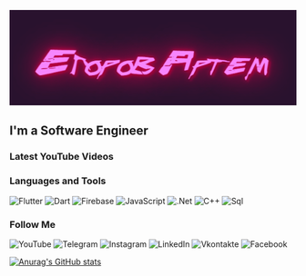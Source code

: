 [![Header](https://github.com/artemedev/artemedev/blob/main/assets/download.gif)](https://www.youtube.com/channel/UC-8PllPkjOrFCX-_zDriTJQ)

## I'm a Software Engineer

### Latest YouTube Videos
<!-- YOUTUBE:START -->
<!-- YOUTUBE:END -->

### Languages and Tools
![Flutter](https://img.shields.io/badge/-Flutter-29122d?style=for-the-badge&logo=flutter&logoColor=f480f5) ![Dart](https://img.shields.io/badge/-Dart-29122d?style=for-the-badge&logo=dart&logoColor=f480f5) ![Firebase](https://img.shields.io/badge/-Firebase-29122d?style=for-the-badge&logo=firebase&logoColor=f480f5)
 ![JavaScript](https://img.shields.io/badge/-JavaScript-29122d?style=for-the-badge&logo=JavaScript&logoColor=f480f5) ![.Net](https://img.shields.io/badge/-Fraemwork-29122d?style=for-the-badge&logo=.net&logoColor=f480f5) ![C++](https://img.shields.io/badge/-C++-29122d?style=for-the-badge&logo=C%2b%2b&logoColor=f480f5) ![Sql](https://img.shields.io/badge/-Sql-29122d?style=for-the-badge&logo=mysql&logoColor=f480f5)


### Follow Me
![YouTube](https://img.shields.io/badge/-YouTube-29122d?style=for-the-badge&logo=YouTube&logoColor=f480f5) ![Telegram](https://img.shields.io/badge/-Telegram-29122d?style=for-the-badge&logo=Telegram&logoColor=f480f5) ![Instagram](https://img.shields.io/badge/-Instagram-29122d?style=for-the-badge&logo=Instagram&logoColor=f480f5)
 ![LinkedIn](https://img.shields.io/badge/-LinkedIn-29122d?style=for-the-badge&logo=LinkedIn&logoColor=f480f5) ![Vkontakte](https://img.shields.io/badge/-Vkontakte-29122d?style=for-the-badge&logo=Vk&logoColor=f480f5) ![Facebook](https://img.shields.io/badge/-Facebook-29122d?style=for-the-badge&logo=Facebook&logoColor=f480f5)

[![Anurag's GitHub stats](https://github-readme-stats.vercel.app/api?username=artemedev&theme=dark)](https://github.com/anuraghazra/github-readme-stats)